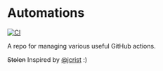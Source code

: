 # Automations

[![CI](https://github.com/jcrist/automations/actions/workflows/ci.yml/badge.svg)](https://github.com/jcrist/automations/actions/workflows/ci.yml)

A repo for managing various useful GitHub actions.

~~Stolen~~ Inspired by [@jcrist](https://github.com/jcrist/automations/) :)